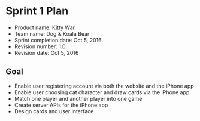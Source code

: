 # Sprint 1 Plan 

* Product name: Kitty War
* Team name: Dog & Koala Bear
* Sprint completion date: Oct 5, 2016
* Revision number: 1.0
* Revision date: Oct 5, 2016

## Goal

* Enable user registering account via both the website and the iPhone app
* Enable user choosing cat character and draw cards via the iPhone app
* Match one player and another player into one game
* Create server APIs for the iPhone app
* Design cards and user interface